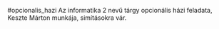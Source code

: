 #opcionalis_hazi
Az informatika 2 nevű tárgy opcionális házi feladata, Keszte Márton munkája, simításokra vár.
